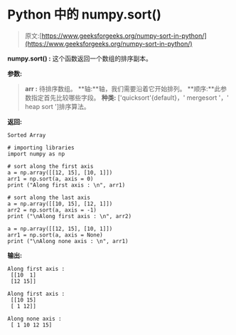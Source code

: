 # Python 中的 numpy.sort()

> 原文:[https://www.geeksforgeeks.org/numpy-sort-in-python/](https://www.geeksforgeeks.org/numpy-sort-in-python/)

**numpy.sort() :** 这个函数返回一个数组的排序副本。

**参数:**

> **arr :** 待排序数组。
> **轴:**轴，我们需要沿着它开始排列。
> **顺序:**此参数指定首先比较哪些字段。
> **种类:** ['quicksort'{default}，' mergesort '，' heap sort ']排序算法。

**返回:**

```
Sorted Array
```

```
# importing libraries
import numpy as np

# sort along the first axis
a = np.array([[12, 15], [10, 1]])
arr1 = np.sort(a, axis = 0)        
print ("Along first axis : \n", arr1)        

# sort along the last axis
a = np.array([[10, 15], [12, 1]])
arr2 = np.sort(a, axis = -1)        
print ("\nAlong first axis : \n", arr2)

a = np.array([[12, 15], [10, 1]])
arr1 = np.sort(a, axis = None)        
print ("\nAlong none axis : \n", arr1)
```

**输出:**

```
Along first axis : 
 [[10  1]
 [12 15]]

Along first axis : 
 [[10 15]
 [ 1 12]]

Along none axis : 
 [ 1 10 12 15]
```